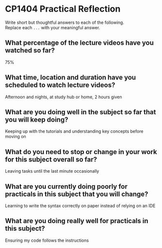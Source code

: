 # CP1404 Practical Reflection

Write short but thoughtful answers to each of the following.  
Replace each `...` with your meaningful answer.

## What percentage of the lecture videos have you watched so far?

75%

## What time, location and duration have you scheduled to watch lecture videos?

Afternoon and nights, at study hub or home, 2 hours given

## What are you doing well in the subject so far that you will keep doing?

Keeping up with the tutorials and understanding key concepts before moving on

## What do you need to stop or change in your work for this subject overall so far?

Leaving tasks until the last minute occasionally

## What are you currently doing poorly for practicals in this subject that you will change?

Learning to write the syntax correctly on paper instead of relying on an IDE

## What are you doing really well for practicals in this subject?

Ensuring my code follows the instructions
